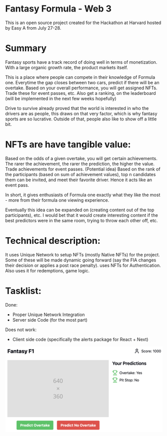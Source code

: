 # Fantasy Formula - Web 3


This is an open source project created for the Hackathon at Harvard hosted by Easy A from July 27-28. 

# Summary

Fantasy sports have a track record of doing well in terms of monetization. With a large organic growth rate, the product markets itself.

This is a place where people can compete in their knowledge of Formula one. Everytime the gap closes between two cars, predict if there will be an overtake. Based on your overall performance, you will get assigned NFTs. Trade these for event passes, etc. Also get a ranking, on the leaderboard (will be implemented in the next few weeks hopefully)

Drive to survive already proved that the world is interested in who the drivers are as people, this draws on that very factor, which is why fantasy sports are so lucrative. Outside of that, people also like to show off a little bit.

# NFTs are have tangible value:

Based on the odds of a given overtake, you will get certain achievements. The rarer the achievement, the rarer the prediction, the higher the value. Trade achievements for event passes. (Potential idea) Based on the rank of the participants (based on sum of achievement values), top n candidates them can be invited, and meet their favorite driver. Hence it acts like an event pass. 

In short, it gives enthusiasts of Formula one exactly what they like the most - more from their formula one viewing experience.

Eventually this idea can be expanded on (creating content out of the top participants), etc. I would bet that it would create interesting content if the best predictors were in the same room, trying to throw each other off, etc.


# Technical description: 

It uses Unique Network to setup NFTs (mostly Native NFTs) for the project. Some of these will be made dynamic going forward (say the FIA changes their decision or applies a post race penalty). uses NFTs for Authentication. Also uses it for redemptions, game logic.

# Tasklist:

Done: 

- Proper Unique Network Integration
- Server side Code (for the most part)

Does not work:

- Client side code (specifically the alerts package for React + Next)

![Design Screenshot](ss.png)

